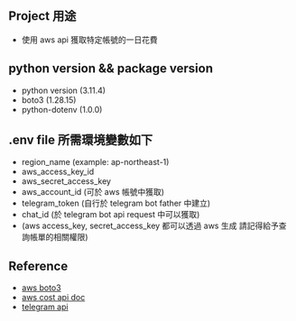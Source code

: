## Project 用途
-  使用 aws api 獲取特定帳號的一日花費

## python version && package version
- python version (3.11.4)
- boto3 (1.28.15)
- python-dotenv (1.0.0)

## .env file 所需環境變數如下
- region_name (example: ap-northeast-1)
- aws_access_key_id
- aws_secret_access_key
- aws_account_id (可於 aws 帳號中獲取)
- telegram_token (自行於 telegram bot father 中建立)
- chat_id (於 telegram bot api request 中可以獲取)
- (aws access_key, secret_access_key 都可以透過 aws 生成 請記得給予查詢帳單的相關權限)

## Reference
- [aws boto3](https://boto3.amazonaws.com/v1/documentation/api/latest/reference/services/ce.html) 
- [aws cost api doc](https://docs.aws.amazon.com/aws-cost-management/latest/APIReference/API_Operations_AWS_Cost_Explorer_Service.html)
- [telegram api](https://docs.python-telegram-bot.org/en/v20.5/index.html)